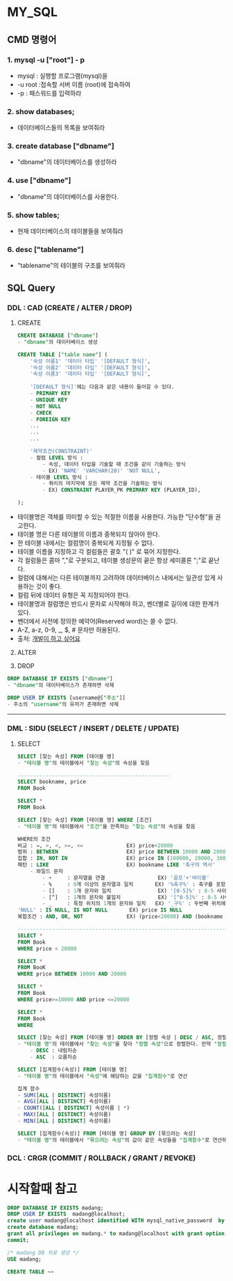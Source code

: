 # MY_SQL
## CMD 명령어

### 1. mysql -u ["root"] - p
- mysql : 실행할 프로그램(mysql)을
- -u root :접속할 서버 이름 (root)에 접속하여
- -p : 패스워드를 입력하라


### 2. show databases;
- 데이터베이스들의 목록을 보여줘라

### 3. create database ["dbname"]
- "dbname"의 데이터베이스를 생성하라

### 4. use ["dbname"]
- "dbname"의 데이터베이스를 사용한다.

### 5. show tables;
- 현재 데이터베이스의 테이블들을 보여줘라

### 6. desc ["tablename"]
- "tablename"의 테이블의 구조를 보여줘라

## SQL Query

### DDL : CAD (CREATE / ALTER / DROP)
1. CREATE
    ``` sql
    CREATE DATABASE ["dbname"]
    - "dbname"의 데이터베이스 생성
    ```
    ``` sql
    CREATE TABLE ["table name"] (
        '속성 이름1' '데이터 타입' '[DEFAULT 형식]',
        '속성 이름2' '데이터 타입' '[DEFAULT 형식]',
        '속성 이름3' '데이터 타입' '[DEFAULT 형식]',
        
        '[DEFAULT 형식]'에는 다음과 같은 내용이 들어갈 수 있다.
        - PRIMARY KEY
        - UNIQUE KEY
        - NOT NULL
        - CHECK
        - FOREIGN KEY
        ...
        ...
        ...

        '제약조건(CONSTRAINT)'
        - 컬럼 LEVEL 방식 : 
            - 속성, 데이터 타입을 기술할 때 조건을 같이 기술하는 방식
            - EX) 'NAME' 'VARCHAR(20)' 'NOT NULL', 
        - 테이블 LEVEL 방식 : 
            - 쿼리의 마지막에 모든 제약 조건을 기술하는 방식
            - EX) CONSTRAINT PLAYER_PK PRIMARY KEY (PLAYER_ID),

    );
    ```
- 테이블명은 객체를 의미할 수 있는 적절한 이름을 사용한다. 가능한 "단수형"을 권고한다.
- 테이블 명은 다른 테이블의 이름과 중복되지 않아야 한다.
- 한 테이블 내에서는 컬럼명이 중복되게 지정될 수 없다.
- 테이블 이름을 지정하고 각 컬럼들은 괄호 "( )" 로 묶어 지정한다.
- 각 컬럼들은 콤마 ","로 구분되고, 테이블 생성문의 끝은 항상 세미콜론 ";"로 끝난다.
- 컬럼에 대해서는 다른 테이블까지 고려하여 데이터베이스 내에서는 일관성 있게 사용하는 것이 좋다.
- 컬럼 뒤에 데이터 유형은 꼭 지정되어야 한다.
- 테이블명과 컬럼명은 반드시 문자로 시작해야 하고, 벤더별로 길이에 대한 한계가 있다.
- 벤더에서 사전에 정의한 예약어(Reserved word)는 쓸 수 없다.
- A-Z, a-z, 0-9, _, $, # 문자만 허용된다.
- 출처: [개발이 하고 싶어요](https://hyeonstorage.tistory.com/291)

2. ALTER

3. DROP
``` sql
DROP DATABASE IF EXISTS ["dbname"]
- "dbname"의 데이터베이스가 존재하면 삭제

DROP USER IF EXISTS [username@["주소"]]
- 주소의 "username"의 유저가 존재하면 삭제

```
<hr>

### DML : SIDU (SELECT / INSERT / DELETE / UPDATE)
1. SELECT 
    ``` sql
    SELECT [찾는 속성] FROM [테이블 명]
    - "테이블 명"의 테이블에서 "찾는 속성"의 속성을 찾음

    -------------------------------------------------
    SELECT bookname, price
    FROM Book

    SELECT *
    FROM Book
    ```

    ``` sql
    SELECT [찾는 속성] FROM [테이블 명] WHERE [조건]
    - "테이블 명"의 테이블에서 "조건"을 만족하는 "찾는 속성"의 속성을 찾음

    WHERE의 조건
    비교 : =, >, <, >=, <=              EX) price<20000
    범위 : BETWEEN                      EX) price BETWEEN 10000 AND 20000
    집합 : IN, NOT IN                   EX) price IN (100000, 20000, 30000)
    패턴 : LIKE                         EX) bookname LIKE '축구의 역사'
        - 와일드 문자
            - +     : 문자열을 연결                 EX) '골프'+'바이블'
            - %     : 0개 이상의 문자열과 일치       EX) '%축구%' : 축구를 포함하는 문자열
            - []    : 1개 문자와 일치               EX) '[0-5]%' : 0-5 사이의 숫자로 시작하는 문자열
            - [^]   : 1개의 문자와 불일치            EX) '[^0-5]%' : 0-5 사이의 숫자로 시작하지 않는 문자열
            - _     : 특정 위치의 1개의 문자와 일치   EX) '_구%' : 두번째 위치에 '구'가 들어가는 문자열
    'NULL' : IS NULL, IS NOT NULL       EX) price IS NULL
    복합조건 : AND, OR, NOT              EX) (price<20000) AND (bookname LIKE '축국의 역사')

    -----------------------------------------------------------------------------------------
    SELECT *
    FROM Book
    WHERE price < 20000

    SELECT *
    FROM BooK
    WHERE price BETWEEN 10000 AND 20000

    SELECT *
    FROM Book
    WHERE price>=10000 AND price <=20000

    SELECT *
    FROM Book
    WHERE 
    ```
    ``` sql
    SELECT [찾는 속성] FROM [테이블 명] ORDER BY [정렬 속성 | DESC / ASC, 정렬 속성2 | DESC / ASC ...]
    - "테이블 명"의 테이블에서 "찾는 속성"을 찾아 "정렬 속성"으로 정렬한다. 만약 "정렬 속성"의 값이 같은 경우 "정렬 속성2"로 정렬한다.
        - DESC : 내림차순
        - ASC  : 오름차순
    ```
    ``` sql
    SELECT [집계함수(속성)] FROM [테이블 명]
    - "테이블 명"의 테이블에서 "속성"에 해당하는 값을 "집계함수"로 연산
    
    집계 함수
    - SUM([ALL | DISTINCT] 속성이름)
    - AVG([ALL | DISTINCT] 속성이름)
    - COUNT([ALL | DISTINCT] 속성이름 | *)
    - MAX([ALL | DISTINCT] 속성이름)
    - MIN([ALL | DISTINCT] 속성이름)
    ```
    ``` sql
    SELECT [집계함수(속성)] FROM [테이블 명] GROUP BY [묶으려는 속성]
    - "테이블 명"의 테이블에서 "묶으려는 속성"의 값이 같은 속성들을 "집계함수"로 연산하여 묶는다.


    ```
### DCL : CRGR (COMMIT / ROLLBACK / GRANT / REVOKE)

# 시작할때 참고
``` sql
DROP DATABASE IF EXISTS madang;
DROP USER IF EXISTS  madang@localhost;
create user madang@localhost identified WITH mysql_native_password  by 'madang';
create database madang;
grant all privileges on madang.* to madang@localhost with grant option;
commit;

/* madang DB 자료 생성 */
USE madang;

CREATE TABLE ~~
```
